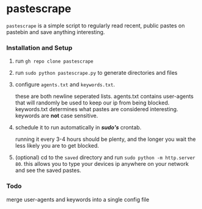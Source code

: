 # pastescrape
`pastescrape` is a simple script to regularly read recent, public pastes on pastebin and save anything interesting.

### Installation and Setup
1. run `gh repo clone pastescrape`
2. run `sudo python pastescrape.py` to generate directories and files
3. configure `agents.txt` and `keywords.txt`.

      these are both newline seperated lists. agents.txt contains user-agents that will randomly be used to keep our ip from being blocked. keywords.txt determines
      what pastes are considered interesting. keywords are **not** case sensitive.
4. schedule it to run automatically in ***sudo's*** crontab. 

      running it every 3-4 hours should be plenty, and the longer you wait the less likely you are to get blocked.
5. (optional) cd to the `saved` directory and run `sudo python -m http.server 80`. this allows you to type your devices ip anywhere on your network and see the saved pastes.

### Todo
merge user-agents and keywords into a single config file
